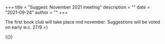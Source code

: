+++ 
title = "Suggest: November 2021 meeting" 
description = "" 
date = "2021-09-24"
author = "" 
+++

The first book club will take place mid november. Suggestions will be voted on early w.c. 27/9 =) 

{{<gform src="1FAIpQLScMzEUvNJ3JWcKrQxaAw2_pDjYVPfaKevidnBx_aNcSyRJzBw" width="640" height="494" alt="form">}}

